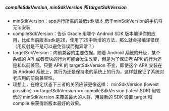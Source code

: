 ##### compileSdkVersion, minSdkVersion 和 targetSdkVersion

+ minSdkVersion：app运行所需的最低sdk版本.低于minSdkVersion的手机将无法安装
+ compileSdkVersion：告诉 Gradle 用哪个 Android SDK 版本编译你的应用，比如当前版本sdk是28，使用了29中新增的方法，那么就会报编译错误（用反射是不是可以避免错误而抛异常？）
+ targetSdkVersion：向前兼容的主要依据。随着 Android 系统的升级，某个系统的 API 或者模块的行为可能会发生改变，但是为了保证老 APK 的行为还是和以前兼容。只要 APK 的 targetSdkVersion 不变，即使这个 APK 安装在新 Android 系统上，其行为还是保持老的系统上的行为，这样就保证了系统对老应用的前向兼容性。
+ 理想上，在稳定状态下三者的关系应该更像这样：
  minSdkVersion (lowest possible) <= targetSdkVersion == compileSdkVersion (latest SDK)
  用较低的 minSdkVersion 来覆盖最大的人群，用最新的 SDK 设置 target 和 compile 来获得新版本最好的效果。

